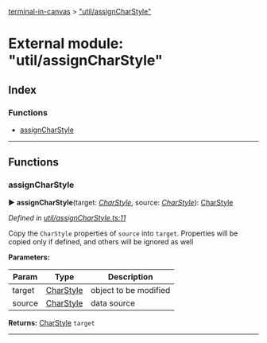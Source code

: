 [terminal-in-canvas](../README.md) > ["util/assignCharStyle"](../modules/_util_assigncharstyle_.md)



# External module: "util/assignCharStyle"

## Index

### Functions

* [assignCharStyle](_util_assigncharstyle_.md#assigncharstyle)



---
## Functions
<a id="assigncharstyle"></a>

###  assignCharStyle

► **assignCharStyle**(target: *[CharStyle](../interfaces/_terminal_.charstyle.md)*, source: *[CharStyle](../interfaces/_terminal_.charstyle.md)*): [CharStyle](../interfaces/_terminal_.charstyle.md)



*Defined in [util/assignCharStyle.ts:11](https://github.com/danikaze/terminal-in-canvas/blob/04a5bae/src/util/assignCharStyle.ts#L11)*



Copy the `CharStyle` properties of `source` into `target`. Properties will be copied only if defined, and others will be ignored as well


**Parameters:**

| Param | Type | Description |
| ------ | ------ | ------ |
| target | [CharStyle](../interfaces/_terminal_.charstyle.md)   |  object to be modified |
| source | [CharStyle](../interfaces/_terminal_.charstyle.md)   |  data source |





**Returns:** [CharStyle](../interfaces/_terminal_.charstyle.md)
`target`






___


